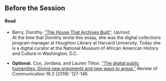 ## Before the Session  

#### Read  

* Berry, Dorothy. ["The House That Archives Built"](https://www.uproot.space/features/the-house-archives-built). *Up/root.*  
At the time that Dorothy wrote this essay, she was the digital collections program manager at Houghton Library at Harvard University. Today she is a digital curator at the National Museum of African American History and Culture in Washington, D.C.

* **Optional.**  Cox, Jordana, and Lauren Tilton. ["The digital public humanities: Giving new arguments and new ways to argue."](https://discovery-ebsco-com.proxy.library.cornell.edu/linkprocessor/plink?id=4d593ebf-f86c-33c1-b572-6d055b321337) Review of Communication 19.2 (2019): 127-146.  
